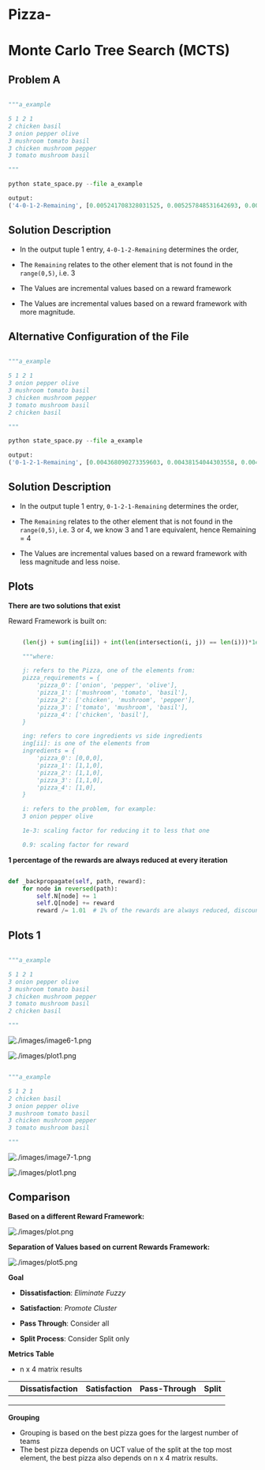 # Pizza-

# Monte Carlo Tree Search (MCTS)

## Problem A

```python

"""a_example

5 1 2 1 
2 chicken basil
3 onion pepper olive
3 mushroom tomato basil
3 chicken mushroom pepper
3 tomato mushroom basil

"""

python state_space.py --file a_example

output:
('4-0-1-2-Remaining', [0.005241708328031525, 0.005257848531642693, 0.005299289285364182, 0.005347979662831151, 0.005399999999999997])

```

Solution Description
--------------------

- In the output tuple 1 entry, `4-0-1-2-Remaining` determines the order, 

- The `Remaining` relates to the other element that is not found in the `range(0,5)`, i.e. 3

- The Values are incremental values based on a reward framework

- The Values are incremental values based on a reward framework with more magnitude.

Alternative Configuration of the File
-------------------------------------

```python

"""a_example

5 1 2 1 
3 onion pepper olive
3 mushroom tomato basil
3 chicken mushroom pepper
3 tomato mushroom basil
2 chicken basil

"""

python state_space.py --file a_example

output:
('0-1-2-1-Remaining', [0.004368090273359603, 0.00438154044303558, 0.00441607440447015, 0.0044566497190259595, 0.004500000000000003])

```

Solution Description
--------------------

- In the output tuple 1 entry, `0-1-2-1-Remaining` determines the order, 

- The `Remaining` relates to the other element that is not found in the `range(0,5)`, i.e. 3 or 4, we know 3 and 1 are equivalent, hence Remaining = 4

- The Values are incremental values based on a reward framework with less magnitude and less noise.

## Plots

**There are two solutions that exist**

Reward Framework is built on:

```python

    (len(j) + sum(ing[ii]) + int(len(intersection(i, j)) == len(i)))*1e-3 * 0.9

    """where:

    j: refers to the Pizza, one of the elements from:
    pizza_requirements = {
        'pizza_0': ['onion', 'pepper', 'olive'],
        'pizza_1': ['mushroom', 'tomato', 'basil'],
        'pizza_2': ['chicken', 'mushroom', 'pepper'],
        'pizza_3': ['tomato', 'mushroom', 'basil'],
        'pizza_4': ['chicken', 'basil'],
    }

    ing: refers to core ingredients vs side ingredients
    ing[ii]: is one of the elements from
    ingredients = {
        'pizza_0': [0,0,0],
        'pizza_1': [1,1,0],
        'pizza_2': [1,1,0],
        'pizza_3': [1,1,0],
        'pizza_4': [1,0],
    }

    i: refers to the problem, for example:
    3 onion pepper olive

    1e-3: scaling factor for reducing it to less that one

    0.9: scaling factor for reward

```

**1 percentage of the rewards are always reduced at every iteration**

```python

def _backpropagate(self, path, reward):
    for node in reversed(path):
        self.N[node] += 1
        self.Q[node] += reward
        reward /= 1.01  # 1% of the rewards are always reduced, discounted returns

```

## Plots 1

```python

"""a_example

5 1 2 1 
3 onion pepper olive
3 mushroom tomato basil
3 chicken mushroom pepper
3 tomato mushroom basil
2 chicken basil

"""

```

![./images/image6-1.png](./images/image6-1.png)

![./images/plot1.png](./images/plot1.png)

```python

"""a_example

5 1 2 1 
2 chicken basil
3 onion pepper olive
3 mushroom tomato basil
3 chicken mushroom pepper
3 tomato mushroom basil

"""

```

![./images/image7-1.png](./images/image7-1.png)

![./images/plot1.png](./images/plot2.png)

## Comparison

**Based on a different Reward Framework:**

![./images/plot.png](./images/plot.png)

**Separation of Values based on current Rewards Framework:**

![./images/plot5.png](./images/plot5.png)

**Goal**

- **Dissatisfaction**: _Eliminate Fuzzy_
- **Satisfaction**: _Promote Cluster_

- **Pass Through**: Consider all
- **Split Process**: Consider Split only

**Metrics Table**

- n x 4 matrix results

|   | Dissatisfaction | Satisfaction | Pass-Through | Split |
|---|-----------------|--------------|--------------|-------|
|   |                 |              |              |       |
|   |                 |              |              |       |
|   |                 |              |              |       |

**Grouping**

- Grouping is based on the best pizza goes for the largest number of teams
- The best pizza depends on UCT value of the split at the top most element, the best pizza also depends on n x 4 matrix results. 

